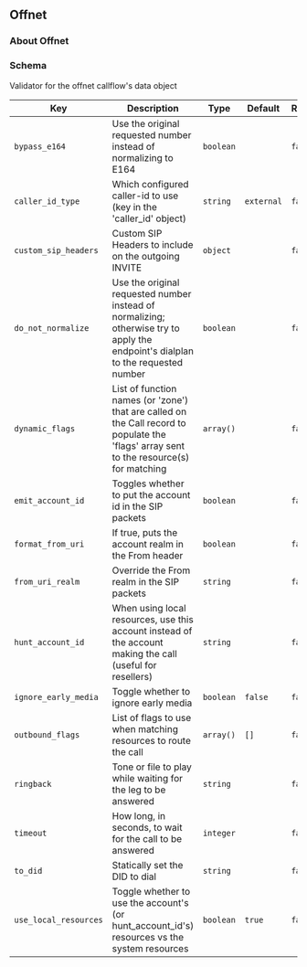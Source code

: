 ## Offnet

### About Offnet

### Schema

Validator for the offnet callflow's data object

Key | Description | Type | Default | Required
--- | ----------- | ---- | ------- | --------
`bypass_e164` | Use the original requested number instead of normalizing to E164 | `boolean` |   | `false`
`caller_id_type` | Which configured caller-id to use (key in the 'caller_id' object) | `string` | `external` | `false`
`custom_sip_headers` | Custom SIP Headers to include on the outgoing INVITE | `object` |   | `false`
`do_not_normalize` | Use the original requested number instead of normalizing; otherwise try to apply the endpoint's dialplan to the requested number | `boolean` |   | `false`
`dynamic_flags` | List of function names (or 'zone') that are called on the Call record to populate the 'flags' array sent to the resource(s) for matching | `array()` |   | `false`
`emit_account_id` | Toggles whether to put the account id in the SIP packets | `boolean` |   | `false`
`format_from_uri` | If true, puts the account realm in the From header | `boolean` |   | `false`
`from_uri_realm` | Override the From realm in the SIP packets | `string` |   | `false`
`hunt_account_id` | When using local resources, use this account instead of the account making the call (useful for resellers) | `string` |   | `false`
`ignore_early_media` | Toggle whether to ignore early media | `boolean` | `false` | `false`
`outbound_flags` | List of flags to use when matching resources to route the call | `array()` | `[]` | `false`
`ringback` | Tone or file to play while waiting for the leg to be answered | `string` |   | `false`
`timeout` | How long, in seconds, to wait for the call to be answered | `integer` |   | `false`
`to_did` | Statically set the DID to dial | `string` |   | `false`
`use_local_resources` | Toggle whether to use the account's (or hunt_account_id's) resources vs the system resources | `boolean` | `true` | `false`
